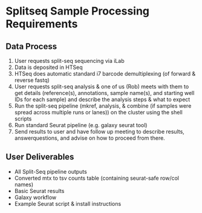 # Splitseq Sample Processing Requirements

## Data Process

1.	User requests split-seq sequencing via iLab
2.	Data is deposited in HTSeq
3.	HTSeq does automatic standard i7 barcode demultiplexing (of forward & reverse fastq)
4.	User requests split-seq analysis & one of us (Rob) meets with them to get details (reference(s), annotations, sample name(s), and starting well IDs for each sample) and describe the analysis steps & what to expect
5.	Run the split-seq pipeline (mkref, analysis, & combine (if samples were spread across multiple runs or lanes)) on the cluster using the shell scripts
6.	Run standard Seurat pipeline (e.g. galaxy seurat tool)
7.	Send results to user and have follow up meeting to describe results, answerquestions, and advise on how to proceed from there.

## User Deliverables

- All Split-Seq pipeline outputs
- Converted mtx to tsv counts table (containing seurat-safe row/col names)
- Basic Seurat results
- Galaxy workflow
- Example Seurat script & install instructions

